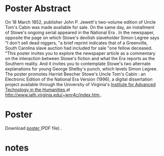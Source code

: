 

# Poster Abstract 


On 18 March 1852, publisher John P. Jewett's two-volume edition of Uncle Tom's Cabin was made available for sale. On the same day, an installment of Stowe's ongoing serial appeared in the National Era . In the newspaper, opposite the page on which Stowe's devilish slaveholder Simon Legree says "I don't sell dead niggers, "a brief reprint indicates that of a Greenville, South Carolina slave auction had included for sale "one fellow deceased. "This poster invites you to explore the newspaper article as a commentary on the interaction between Stowe's fiction and what the Era reports as the Southern reality. And it invites you to contemplate Stowe's two alternate explanations for young George Shelby's punch, which levels Simon Legree. The poster promotes Harriet Beecher Stowe's Uncle Tom's Cabin : an Electronic Edition of the National Era Version (1996), a digital dissertation project available through the University of Virginia's [Institute for Advanced Technology in the Humanities ](http://www.iath.virginia.edu)at [http://www.iath.virginia.edu/~wnr4c/index.htm ](http://www.iath.virginia.edu/~wnr4c/index.htm). 


# Poster 


Download [poster ](resources/images/figure01.pdf)(PDF file) . 


# notes
